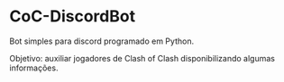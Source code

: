 # CoC-DiscordBot

Bot simples para discord programado em Python.

Objetivo: auxiliar jogadores de Clash of Clash disponibilizando algumas informações.
